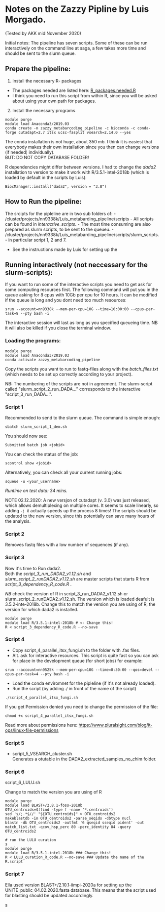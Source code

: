 # Notes on the Zazzy Pipline by Luis Morgado.
(Tested by AKK mid November 2020)

Initial notes: The pipeline has seven scripts. Some of these can be run interactively on the command line at saga, a few takes more time and should be sent to the slurm queue.


## Prepare the pipeline:

1) Install the necessary R- packages
  - The packages needed are listed here: [R_packages.needed.R](01_Zazzy/install_Zazzy_pipeline/R_packages.needed.R)
  - I think you need to run this script from within R, since you will be asked about using your own path for packages.

2) Install the necessary programs
```
module purge
module load Anaconda3/2019.03
conda create -n zazzy_metabarcoding_pipeline -c bioconda -c conda-forge cutadapt=2.7 itsx ucsc-fasplit vsearch=2.14.0 --yes
```
The conda installation is not huge, about 350 mb. I think it is easiest that everybody makes their own installation since you then can change versions (if needed) individually).   
BUT: DO NOT COPY DATABASE FOLDER!


R dependencies might differ between versions. I had to change the *dada2* installation to version to make it work with R/3.5.1-intel-2018b (which is loaded by default in the scripts by Luis):
```
BiocManager::install("dada2", version = "3.8")
```


## How to Run the pipeline:
The srcipts for the pipleline are in two sub folders of:
    - /cluster/projects/nn9338k/Luis_metabarding_pipeline/scripts
    - All scripts can be found in *interactive_scripts*.
    - The most time consuming are also prepared as slurm scripts, to be sent to the queueu.
    - /cluster/projects/nn9338k/Luis_metabarding_pipeline/scripts/slurm_scripts.
        - in particular script 1, 2 and 7.

- See the instructions made by Luis for setting up the


## Running interactively (not neccessary for the slurm-scripts):
If you want to run some of the interactive scripts you need to get ask for some computing resources first. The following command will put you in the queue asking for 8 cpus with 10Gb per cpu for 10 hours. It can be modified if the queue is long and you dont need too much resources:
```
srun --account=nn9338k --mem-per-cpu=10G --time=10:00:00 --cpus-per-task=8 --pty bash -i
```
The interactive session will last as long as you specified queueing time. NB it will also be killed if you close the terminal window.

### Loading the programs:
```
module purge
module load Anaconda3/2019.03
conda activate zazzy_metabarcoding_pipeline
```
Copy the scripts you want to run to fastq-files along with the _batch_files.txt_ (which needs to be set up correctly according to your project).

NB: The numbering of the scripts are not in agreement. The slurm-script called "slurm_script_2_run_DADA..." corresponds to the interactive "script_3_run_DADA...".

### Script 1
Recommended to send to the slurm queue. The command is simple enough:
```
sbatch slurm_script_1_dem.sh
```
You should now see:
```
Submitted batch job <jobid>
```
You can check the status of the job:
```
scontrol show <jobid>
```
Alternatively, you can check all your current running jobs:
```
squeue -u <your_username>
```
_Runtime on test data: 34 mins._

NOTE 02.12.2020: A new versjon of cutadapt (v. 3.0) was just released, which allows demultiplexing on multiple cores. It seems to scale linearly, so adding ```-j 8``` actually speeds up the process 8 times! The scripts should be updated to the new version, since this potentially can save many hours of the analysis.

### Script 2
Removes fastq files with a low number of sequences (if any).

### Script 3
Now it's time to Run dada2.  
Both the _script_3_run_DADA2_v1.12.sh_ and _slurm_script_2_runDADA2_v1.12.sh_ are master scripts that starts R from *script_3_dependency_R_code.R* .  

*NB* check the version of R in script_3_run_DADA2_v1.12.sh or slurm_script_2_runDADA2_v1.12.sh. The version which is loaded deafult is 3.5.2-inte-2018b. Change this to match the version you are using of R, the version for which dada2 is installed.  
```
module purge
module load R/3.5.1-intel-2018b # <- Change this!
R < script_3_dependency_R_code.R --no-save
```

### Script 4
- Copy script_4_parallel_itsx_fungi.sh to the folder with .fas files.
- Alt. ask for interactive resources. This script is quite fast so you can ask for place in the development queue (for short jobs) for example:
```
srun --account=nn9525k --mem-per-cpu=10G --time=0:30:00 --qos=devel --cpus-per-task=4 --pty bash -i
```
- Load the conda enviromnet for the pipleline (if it's not already loaded).
- Run the script (by adding ./ in front of the name of the script)
```
./script_4_parallel_itsx_fungi.sh
```
If you get Permission denied you need to change the permission of the file:
```
chmod +x script_4_parallel_itsx_fungi.sh
```
Read more about permissions here: https://www.pluralsight.com/blog/it-ops/linux-file-permissions


### Script 5
- script_5_VSEARCH_cluster.sh  
Generates a otutable in the DADA2_extracted_samples_no_chim folder.


### Script 6
script_6_LULU.sh

Change to match the version you are using of R
```
module purge
module load BLAST+/2.8.1-foss-2018b
OTU_centroids=$(find -type f -name '*.centroids')
sed 's/;.*$//' "${OTU_centroids}" > OTU_centroids2
makeblastdb -in OTU_centroids2 -parse_seqids -dbtype nucl
blastn -db OTU_centroids2 -outfmt '6 qseqid sseqid pident' -out match_list.txt -qcov_hsp_perc 80 -perc_identity 84 -query OTU_centroids2

# run the LULU curation
s
module purge
module load R/3.5.1-intel-2018b ### Change this!
R < LULU_curation_R_code.R --no-save ### Update the name of the R.script
```

### Script 7
Ella used version BLAST+/2.10.1-iimpi-2020a for setting up the UNITE_public_04.02.2020.fasta database. This means that the script used for blasting should be updated accordingly.

s
